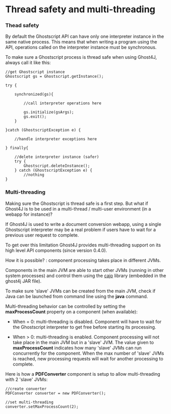 Thread safety and multi-threading
=================================

### Thead safety

By default the Ghostscript API can have only one interpreter instance in the same native process. 
This means that when writing a program using the API, operations called on the interpreter instance must be synchronous.
  
To make sure a Ghostscript process is thread safe when using Ghost4J, always call it like this:
  
	//get Ghostscript instance
	Ghostscript gs = Ghostscript.getInstance();
	  
	try {
	
		synchronized(gs){
	    
		    //call interpreter operations here
			    	
			gs.initialize(gsArgs);
			gs.exit();
		}
		
	}catch (GhostscriptException e) {
	        	
		//handle interpreter exceptions here
	
	} finally{
	        	
		//delete interpreter instance (safer)
		try {
			Ghostscript.deleteInstance();
		} catch (GhostscriptException e) {
			//nothing
	}    

### Multi-threading

Making sure the Ghostscript is thread safe is a first step. But what if Ghost4J is to be used in a multi-thread / multi-user environment (in a webapp for instance)?
 
If Ghost4J is used to write a document conversion webapp, using a single Ghostscript interpreter may be a real problem if users have to wait for a previous user request to complete.
 
To get over this limitation Ghost4J provides multi-threading support on its high level API components (since version 0.4.0).
 
How it is possible? : component processing takes place in different JVMs.
 
Components in the main JVM are able to start other JVMs (running in other system processes) and control them using the [cajo](https://cajo.dev.java.net) library (embedded in the ghost4j JAR file).
 
To make sure 'slave' JVMs can be created from the main JVM, check if Java can be launched from command line using the **java** command.
 
Multi-threading behavior can be controlled by setting the **maxProcessCount** property on a component (when available):
 
* When = 0: multi-threading is disabled. Component will have to wait for the Ghostscript interpreter to get free before starting its processing.
  
* When > 0: multi-threading is enabled. Component processing will not take place in the main JVM but in a 'slave' JVM. 
  The value given to **maxProcessCount** indicates how many 'slave' JVMs can run concurrently for the component.
  When the max number of 'slave' JVMs is reached, new processing requests will wait for another processing to complete.
 
Here is how a **PDFConverter** component is setup to allow multi-threading with 2 'slave' JVMs:
 
	//create converter
	PDFConverter converter = new PDFConverter();
	
	//set multi-threading
	converter.setMaxProcessCount(2);
 
   
 